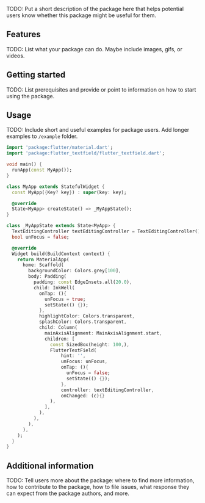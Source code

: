 <!--
This README describes the package. If you publish this package to pub.dev,
this README's contents appear on the landing page for your package.

For information about how to write a good package README, see the guide for
[writing package pages](https://dart.dev/guides/libraries/writing-package-pages).

For general information about developing packages, see the Dart guide for
[creating packages](https://dart.dev/guides/libraries/create-library-packages)
and the Flutter guide for
[developing packages and plugins](https://flutter.dev/developing-packages).
-->

TODO: Put a short description of the package here that helps potential users
know whether this package might be useful for them.

## Features

TODO: List what your package can do. Maybe include images, gifs, or videos.

## Getting started

TODO: List prerequisites and provide or point to information on how to
start using the package.

## Usage

TODO: Include short and useful examples for package users. Add longer examples
to `/example` folder.

```dart
import 'package:flutter/material.dart';
import 'package:flutter_textfield/flutter_textfield.dart';

void main() {
  runApp(const MyApp());
}

class MyApp extends StatefulWidget {
  const MyApp({Key? key}) : super(key: key);

  @override
  State<MyApp> createState() => _MyAppState();
}

class _MyAppState extends State<MyApp> {
  TextEditingController textEditingController = TextEditingController();
  bool unFocus = false;

  @override
  Widget build(BuildContext context) {
    return MaterialApp(
      home: Scaffold(
        backgroundColor: Colors.grey[100],
        body: Padding(
          padding: const EdgeInsets.all(20.0),
          child: InkWell(
            onTap: (){
              unFocus = true;
              setState(() {});
            },
            highlightColor: Colors.transparent,
            splashColor: Colors.transparent,
            child: Column(
              mainAxisAlignment: MainAxisAlignment.start,
              children: [
                const SizedBox(height: 100,),
                FlutterTextField(
                    hint: '',
                    unFocus: unFocus,
                    onTap: (){
                      unFocus = false;
                      setState(() {});
                    },
                    controller: textEditingController,
                    onChanged: (c){}
                ),
              ],
            ),
          ),
        ),
      ),
    );
  }
}
```

## Additional information

TODO: Tell users more about the package: where to find more information, how to
contribute to the package, how to file issues, what response they can expect
from the package authors, and more.
